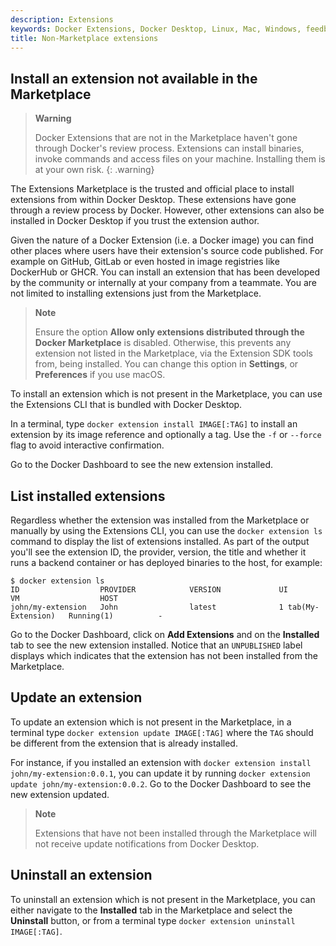 ```yaml
---
description: Extensions
keywords: Docker Extensions, Docker Desktop, Linux, Mac, Windows, feedback
title: Non-Marketplace extensions
---
```


## Install an extension not available in the Marketplace

> **Warning**
>
> Docker Extensions that are not in the Marketplace haven't gone through Docker's review process.
> Extensions can install binaries, invoke commands and access files on your machine. Installing them is at your own risk.
{: .warning}

The Extensions Marketplace is the trusted and official place to install extensions from within Docker Desktop. These extensions have gone through a review process by Docker. However, other extensions can also be installed in Docker Desktop if you trust the extension author.

Given the nature of a Docker Extension (i.e. a Docker image) you can find other places where users have their extension's source code published. For example on GitHub, GitLab or even hosted in image registries like DockerHub or GHCR.
You can install an extension that has been developed by the community or internally at your company from a teammate. You are not limited to installing extensions just from the Marketplace.

> **Note**
>
> Ensure the option **Allow only extensions distributed through the Docker Marketplace** is disabled. Otherwise, this prevents any extension not listed in the Marketplace, via the Extension SDK tools from, being installed.
> You can change this option in **Settings**, or **Preferences** if you use macOS. 

To install an extension which is not present in the Marketplace, you can use the Extensions CLI that is bundled with Docker Desktop.

In a terminal, type `docker extension install IMAGE[:TAG]` to install an extension by its image reference and optionally a tag. Use the `-f` or `--force` flag to avoid interactive confirmation.

Go to the Docker Dashboard to see the new extension installed.

## List installed extensions

Regardless whether the extension was installed from the Marketplace or manually by using the Extensions CLI, you can use the `docker extension ls` command to display the list of extensions installed.
As part of the output you'll see the extension ID, the provider, version, the title and whether it runs a backend container or has deployed binaries to the host, for example:

```
$ docker extension ls
ID                  PROVIDER            VERSION             UI                    VM                  HOST
john/my-extension   John                latest              1 tab(My-Extension)   Running(1)          -
```

Go to the Docker Dashboard, click on **Add Extensions** and on the **Installed** tab to see the new extension installed.
Notice that an `UNPUBLISHED` label displays which indicates that the extension has not been installed from the Marketplace.

## Update an extension 

To update an extension which is not present in the Marketplace, in a terminal type `docker extension update IMAGE[:TAG]` where the `TAG` should be different from the extension that is already installed.

For instance, if you installed an extension with `docker extension install john/my-extension:0.0.1`, you can update it by running `docker extension update john/my-extension:0.0.2`.
Go to the Docker Dashboard to see the new extension updated.

> **Note**
>
> Extensions that have not been installed through the Marketplace will not receive update notifications from Docker Desktop.

## Uninstall an extension

To uninstall an extension which is not present in the Marketplace, you can either navigate to the **Installed** tab in the Marketplace and select the **Uninstall** button, or from a terminal type `docker extension uninstall IMAGE[:TAG]`.
